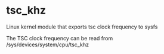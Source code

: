 # tsc_khz
Linux kernel module that exports tsc clock frequency to sysfs

The TSC clock frequency can be read from /sys/devices/system/cpu/tsc_khz
